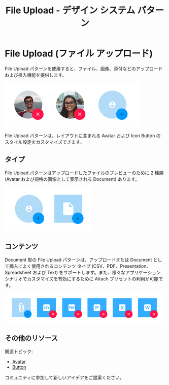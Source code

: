 ﻿---
title: File Upload - デザイン システム パターン
_description: File Upload パターン シンボルはファイルのアップロードまたは挿入のユーザー インターフェイスを提供します。
_keywords: デザイン システム, デザイン システム UX, UI キット, Sketch, Ignite UI for Angular, Sketch to Angular, Angular, Angular デザイン システム, Sketch からコードをエクスポート, Angular 用のデザイン キット, Sketch HTML, Sketch to HTML, Sketch UI キット
_language: ja
---

# File Upload (ファイル アップロード)

File Upload パターンを使用すると、ファイル、画像、添付などのアップロードおよび挿入機能を提供します。

<img class="responsive-img" src="../images/file-upload_demo.png" srcset="../images/file-upload_demo@2x.png 2x" />

File Upload パターンは、レイアウトに含まれる Avatar および Icon Button のスタイル設定をカスタマイズできます。

## タイプ

File Upload パターンはアップロードしたファイルのプレビューのために 2 種類 (Avatar および規格の画像として表示される Document) あります。

<img class="responsive-img" src="../images/file-upload_type.png" srcset="../images/file-upload_type@2x.png 2x" />

## コンテンツ

Document 型の File Upload パターンは、アップロードまたは Document として挿入によく使用されるコンテンツ タイプ (CSV、PDF、Presentation、Spreadsheet および Text) をサポートします。また、様々なアプリケーション シナリオでカスタマイズを有効にするために Attach プリセットの利用が可能です。

<img class="responsive-img" src="../images/file-upload_content.png" srcset="../images/file-upload_content@2x.png 2x" />

## その他のリソース

関連トピック:

- [Avatar](../components/avatar.md)
- [Button](../components/button.md)
  <div class="divider--half"></div>

コミュニティに参加して新しいアイデアをご提案ください。



